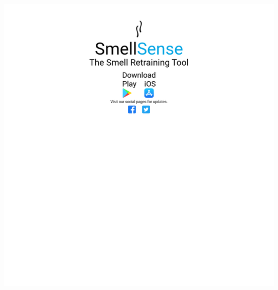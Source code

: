 <style>
    :root {
        --blue: #00a6e4;
    }

    body {
        font-family: Roboto;
        color: black;
        font-size: 24px;
    }

    .main {
        background: white;
        height: 800px;
        display: flex;
        flex-direction: column;
        align-items: center;
    }

    .flex-col-center {
        display: flex;
        flex-direction: column;
        align-items: center;
    }

    .social-icon {
        width: 25px;
        height: 25px;
    }

    a:focus {
        outline: none;
    }

    a:hover {
        cursor: pointer;
    }

    .app-store-icon {
        width: 30px;
        height: 30px;
    }

    .social-links {
        display: flex;
        width: 90px;
        justify-content: space-around;
        margin-top: 5px;
    }

</style>
<body>
    <div class="main" style="padding: 50px;">
        <div class="flex-col-center">
            <div><img style="width: 60px; height: 60px;" src="https://github.com/mattgoespro/public-resources/blob/master/images/SmellSense/Logo.png?raw=true"></img></div>
            <div style="font-size: 54px; line-height: 1;">Smell<span style="color: var(--blue);">Sense</span></div>
            <div style="font-size: 28px;">The Smell Retraining Tool</div>
        </div>
        <div style="margin-top: 10px; display: flex; flex-direction: column;">
            <div>Download</div>
            <div style="display: flex; justify-content: space-between;">
                <div style="display: flex; flex-direction: column;">
                    <div>Play</div>
                    <a href="https://play.google.com/store/apps/details?id=za.co.smellsense&hl=en_US&gl=US" style="vertical-align: middle;">
                        <img class="app-store-icon" src="https://github.com/mattgoespro/public-resources/blob/master/images/logos/google-play.png?raw=true">
                    </a>
                </div>
                <div style="display: flex; flex-direction: column;">
                    <div>iOS</div>
                    <a href="https://twitter.com/smellsense" style="vertical-align: middle;">
                        <img class="app-store-icon" src="https://github.com/mattgoespro/public-resources/blob/master/images/logos/ios-app-store.png?raw=true">
                    </a>
                </div>
            </div>
        </div>
        <div style="font-size: 12px; text-align: center;">Visit our social pages for updates.</div>
        <div class="social-links">
            <a href="https://facebook.com/pages/category/Product-Service/SmellSense-345235540113222/">
                <img class="social-icon" src="https://github.com/mattgoespro/public-resources/blob/master/images/logos/facebook.png?raw=true">
            </a>
            <a href="https://twitter.com/smellsense">
                <img class="social-icon" src="https://github.com/mattgoespro/public-resources/blob/master/images/logos/twitter.png?raw=true">
            </a>
        </div>
    </div>
</body>
